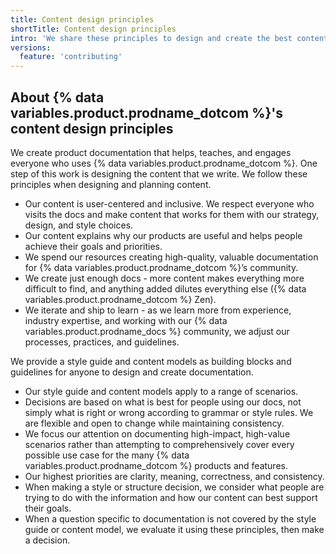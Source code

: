 ```yaml
---
title: Content design principles
shortTitle: Content design principles
intro: 'We share these principles to design and create the best content for people who use {% data variables.product.prodname_dotcom %}.'
versions:
  feature: 'contributing'
---
```


## About {% data variables.product.prodname_dotcom %}'s content design principles

We create product documentation that helps, teaches, and engages everyone who uses {% data variables.product.prodname_dotcom %}. One step of this work is designing the content that we write. We follow these principles when designing and planning content.

* Our content is user-centered and inclusive. We respect everyone who visits the docs and make content that works for them with our strategy, design, and style choices.
* Our content explains why our products are useful and helps people achieve their goals and priorities.
* We spend our resources creating high-quality, valuable documentation for {% data variables.product.prodname_dotcom %}’s community.
* We create just enough docs - more content makes everything more difficult to find, and anything added dilutes everything else ({% data variables.product.prodname_dotcom %} Zen).
* We iterate and ship to learn - as we learn more from experience, industry expertise, and working with our {% data variables.product.prodname_docs %} community, we adjust our processes, practices, and guidelines.

We provide a style guide and content models as building blocks and guidelines for anyone to design and create documentation.

* Our style guide and content models apply to a range of scenarios.
* Decisions are based on what is best for people using our docs, not simply what is right or wrong according to grammar or style rules. We are flexible and open to change while maintaining consistency.
* We focus our attention on documenting high-impact, high-value scenarios rather than attempting to comprehensively cover every possible use case for the many {% data variables.product.prodname_dotcom %} products and features.
* Our highest priorities are clarity, meaning, correctness, and consistency.
* When making a style or structure decision, we consider what people are trying to do with the information and how our content can best support their goals.
* When a question specific to documentation is not covered by the style guide or content model, we evaluate it using these principles, then make a decision.
